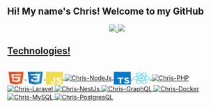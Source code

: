## Hi! My name's Chris! Welcome to my GitHub
<div align="center">
  <a href="https://github.com/christofermendes">
  <img height="180em" src="https://github-readme-stats.vercel.app/api?username=ChristoferMendes&show_icons=true&theme=radical&include_all_commits=true&count_private=true"/>
  <img height="180em" src="https://github-readme-stats.vercel.app/api/top-langs/?username=ChristoferMendes&layout=compact&langs_count=7&theme=radical"/>
</div>
<div style="display: inline_block"><h2>Technologies!</h2><br>
  <img align="center" alt="Chris-HTML" height="30" width="40" src="https://raw.githubusercontent.com/devicons/devicon/master/icons/html5/html5-original.svg">
  <img align="center" alt="Chris-CSS" height="30" width="40" src="https://raw.githubusercontent.com/devicons/devicon/master/icons/css3/css3-original.svg">
  <img align="center" alt="Chris-Js" height="30" width="40" src="https://raw.githubusercontent.com/devicons/devicon/master/icons/javascript/javascript-plain.svg">
    <img align="center" alt="Chris-NodeJs" height="60" width="40" src="https://cdn.jsdelivr.net/gh/devicons/devicon/icons/nodejs/nodejs-original-wordmark.svg" />
  <img align="center" alt="Chris-Ts" height="30" width="40" src="https://raw.githubusercontent.com/devicons/devicon/master/icons/typescript/typescript-plain.svg">
  <img align="center" alt="Chris-React" height="30" width="40" src="https://raw.githubusercontent.com/devicons/devicon/master/icons/react/react-original.svg">
  <img align="center" alt="Chris-PHP" height="30" width="40" src="https://cdn.jsdelivr.net/gh/devicons/devicon/icons/php/php-original.svg" />
  <img align="center" alt="Chris-Laravel" height="30" width="40" src="https://cdn.jsdelivr.net/gh/devicons/devicon/icons/laravel/laravel-plain.svg">
  <img align="center" alt="Chris-NestJs" height="30" width="40" src="https://cdn.jsdelivr.net/gh/devicons/devicon/icons/nestjs/nestjs-plain.svg" />
   <img align="center" alt="Chris-GraphQL" height="60" width="40" src="https://cdn.jsdelivr.net/gh/devicons/devicon/icons/graphql/graphql-plain-wordmark.svg" />
  <img align="center" alt="Chris-Docker" height="60" width="40" src="https://cdn.jsdelivr.net/gh/devicons/devicon/icons/docker/docker-original-wordmark.svg" />
  <img align="center" alt="Chris-MySQL" height="60" width="40" src="https://cdn.jsdelivr.net/gh/devicons/devicon/icons/mysql/mysql-original-wordmark.svg" />
   <img align="center" alt="Chris-PostgresQL" height="60" width="40" src="https://cdn.jsdelivr.net/gh/devicons/devicon/icons/postgresql/postgresql-original-wordmark.svg" />
  
  ##

 
</div>
